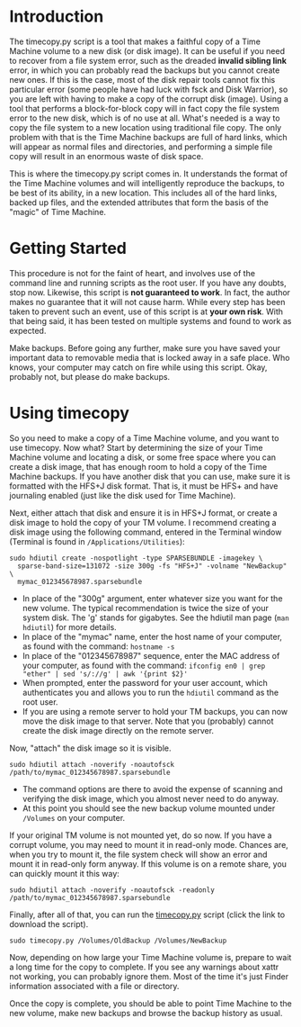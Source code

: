 # Introduction #

The timecopy.py script is a tool that makes a faithful copy of a Time Machine volume to a new disk (or disk image). It can be useful if you need to recover from a file system error, such as the dreaded **invalid sibling link** error, in which you can probably read the backups but you cannot create new ones. If this is the case, most of the disk repair tools cannot fix this particular error (some people have had luck with fsck and Disk Warrior), so you are left with having to make a copy of the corrupt disk (image). Using a tool that performs a block-for-block copy will in fact copy the file system error to the new disk, which is of no use at all. What's needed is a way to copy the file system to a new location using traditional file copy. The only problem with that is the Time Machine backups are full of hard links, which will appear as normal files and directories, and performing a simple file copy will result in an enormous waste of disk space.

This is where the timecopy.py script comes in. It understands the format of the Time Machine volumes and will intelligently reproduce the backups, to be best of its ability, in a new location. This includes all of the hard links, backed up files, and the extended attributes that form the basis of the "magic" of Time Machine.

# Getting Started #

This procedure is not for the faint of heart, and involves use of the command line and running scripts as the root user. If you have any doubts, stop now. Likewise, this script is **not guaranteed to work**. In fact, the author makes no guarantee that it will not cause harm. While every step has been taken to prevent such an event, use of this script is at **your own risk**. With that being said, it has been tested on multiple systems and found to work as expected.

Make backups. Before going any further, make sure you have saved your important data to removable media that is locked away in a safe place. Who knows, your computer may catch on fire while using this script. Okay, probably not, but please do make backups.

# Using timecopy #

So you need to make a copy of a Time Machine volume, and you want to use timecopy. Now what? Start by determining the size of your Time Machine volume and locating a disk, or some free space where you can create a disk image, that has enough room to hold a copy of the Time Machine backups. If you have another disk that you can use, make sure it is formatted with the HFS+J disk format. That is, it must be HFS+ and have journaling enabled (just like the disk used for Time Machine).

Next, either attach that disk and ensure it is in HFS+J format, or create a disk image to hold the copy of your TM volume. I recommend creating a disk image using the following command, entered in the Terminal window (Terminal is found in `/Applications/Utilities`):

```
sudo hdiutil create -nospotlight -type SPARSEBUNDLE -imagekey \
  sparse-band-size=131072 -size 300g -fs "HFS+J" -volname "NewBackup" \
  mymac_012345678987.sparsebundle
```

  * In place of the "300g" argument, enter whatever size you want for the new volume. The typical recommendation is twice the size of your system disk. The 'g' stands for gigabytes. See the hdiutil man page (`man hdiutil`) for more details.
  * In place of the "mymac" name, enter the host name of your computer, as found with the command: `hostname -s`
  * In place of the "012345678987" sequence, enter the MAC address of your computer, as found with the command: `ifconfig en0 | grep "ether" | sed 's/://g' | awk '{print $2}'`
  * When prompted, enter the password for your user account, which authenticates you and allows you to run the `hdiutil` command as the root user.
  * If you are using a remote server to hold your TM backups, you can now move the disk image to that server. Note that you (probably) cannot create the disk image directly on the remote server.

Now, "attach" the disk image so it is visible.

```
sudo hdiutil attach -noverify -noautofsck /path/to/mymac_012345678987.sparsebundle
```

  * The command options are there to avoid the expense of scanning and verifying the disk image, which you almost never need to do anyway.
  * At this point you should see the new backup volume mounted under `/Volumes` on your computer.

If your original TM volume is not mounted yet, do so now. If you have a corrupt volume, you may need to mount it in read-only mode. Chances are, when you try to mount it, the file system check will show an error and mount it in read-only form anyway. If this volume is on a remote share, you can quickly mount it this way:

```
sudo hdiutil attach -noverify -noautofsck -readonly /path/to/mymac_012345678987.sparsebundle
```

Finally, after all of that, you can run the [timecopy.py](http://timedog.googlecode.com/svn/trunk/timecopy.py) script (click the link to download the script).

```
sudo timecopy.py /Volumes/OldBackup /Volumes/NewBackup
```

Now, depending on how large your Time Machine volume is, prepare to wait a long time for the copy to complete. If you see any warnings about xattr not working, you can probably ignore them. Most of the time it's just Finder information associated with a file or directory.

Once the copy is complete, you should be able to point Time Machine to the new volume, make new backups and browse the backup history as usual.